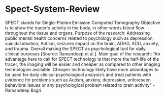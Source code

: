# Spect-System-Review
SPECT stands for Single-Photon Emission Computed Tomography
Objective is to show the tracer's activity in the body, in other words blood flow throughout the tissue and organs. 
Purpose of the research: Addressing public mental health concerns related to psychology 
such as depression, suicidal ideation, Autism, seizures impact on the brain, ADHD, ADD, anxiety, and trauma. 
Overall making the SPECT as psychological tool for daily clinical purposes [Source: Ramandeep et al.].
Main goal of the research: “An advantage here to call for SPECT technology is that more
the half-life of the tracer, the imaging will be easier and cheaper as compared to other
imaging technologies available. Cheaper technology likely have more advantages to be used
for daily clinical psychological analysis’s and treat patients with evidence for problems such
as Autism, anxiety, depression, unforeseen behavioral issues or any psychological problem
related to brain activity” -Ramandeep Bagri 

